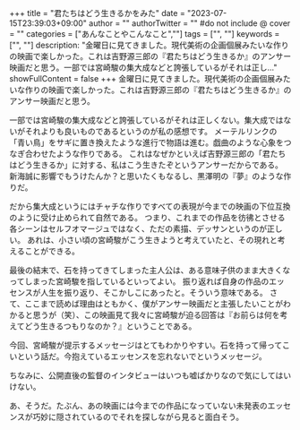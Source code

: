 +++
title = "君たちはどう生きるかをみた"
date = "2023-07-15T23:39:03+09:00"
author = ""
authorTwitter = "" #do not include @
cover = ""
categories = ["あんなことやこんなこと",""]
tags = ["", ""]
keywords = ["", ""]
description: "金曜日に見てきました。現代美術の企画個展みたいな作りの映画で楽しかった。これは吉野源三郎の『君たちはどう生きるか』のアンサー映画だと思う。一部では宮崎駿の集大成などと誇張しているがそれは正し..."
showFullContent = false
+++
金曜日に見てきました。現代美術の企画個展みたいな作りの映画で楽しかった。これは吉野源三郎の『君たちはどう生きるか』のアンサー映画だと思う。

一部では宮崎駿の集大成などと誇張しているがそれは正しくない。集大成ではないがそれよりも良いものであるというのが私の感想です。
メーテルリンクの「青い鳥」をサギに置き換えたような進行で物語は進む。戯曲のような心象をつなぎ合わせたような作りである。
これはなぜかといえば吉野源三郎の「君たちはどう生きるか」に対する、私はこう生きたぞというアンサーだからである。
新海誠に影響でもうけたんか？と思いたくもなるし、黒澤明の『夢』のような作りだ。

だから集大成というにはチャチな作りですべての表現が今までの映画の下位互換のように受け止められて自然である。
つまり、これまでの作品を彷彿とさせる各シーンはセルフオマージュではなく、ただの素描、デッサンというのが正しい。
あれは、小さい頃の宮崎駿がこう生きようと考えていたと、その現れと考えることができる。

最後の結末で、石を持ってきてしまった主人公は、ある意味子供のまま大きくなってしまった宮崎駿を指しているといってよい。
振り返れば自身の作品のエッセンスが人生を振り返り、そこかしこにあったと。そういう意味である。
さて、ここまで読めば理由はともかく、僕がアンサー映画だと主張したいことがわかると思うが（笑）、この映画見て我々に宮崎駿が迫る回答は『お前らは何を考えてどう生きるつもりなのか？』ということである。

今回、宮崎駿が提示するメッセージはとてもわかりやすい。石を持って帰ってこいという話だ。今抱えているエッセンスを忘れないでというメッセージ。

ちなみに、公開直後の監督のインタビューはいつも嘘ばかりなので気にしてはいけない。


あ、そうだ。たぶん、あの映画には今までの作品になっていない未発表のエッセンスが巧妙に隠されているのでそれを探しながら見ると面白そう。
